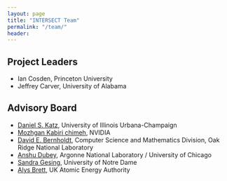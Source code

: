 ```yaml
---
layout: page
title: "INTERSECT Team"
permalink: "/team/"
header:
---
```




## Project Leaders

* Ian Cosden, Princeton University
* Jeffrey Carver, University of Alabama


## Advisory Board

* [Daniel S. Katz](http://danielskatz.org/), University of Illinois Urbana-Champaign
* [Mozhgan Kabiri chimeh](http://mkchimeh.com/), NVIDIA
* [David E. Bernholdt](https://csmd.ornl.gov/profile/david-bernholdt), Computer Science and Mathematics Division, Oak Ridge National Laboratory
* [Anshu Dubey](https://www.anl.gov/profile/anshu-dubey), Argonne National Laboratory / University of Chicago
* [Sandra Gesing](http://sandra-gesing.com/), University of Notre Dame
* [Alys Brett](https://www.linkedin.com/in/alysbrett/), UK Atomic Energy Authority 
